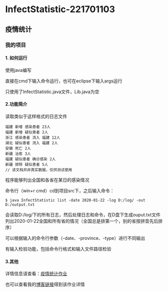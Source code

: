 # InfectStatistic-221701103
## 疫情统计

### 我的项目

#### 1. 如何运行

使用java编写

直接在cmd下输入命令运行，也可在eclipse下输入args运行

只使用了InfectStatistic.java文件，Lib.java为空

#### 2.功能简介

读取类似于这样格式的日志文件

```
福建 新增 感染患者 23人
福建 新增 疑似患者 2人
浙江 感染患者 流入 福建 12人
湖北 疑似患者 流入 福建 2人
安徽 死亡 2人
新疆 治愈 3人
福建 疑似患者 确诊感染 2人
新疆 排除 疑似患者 5人
// 该文档并非真实数据，仅供测试使用
```

程序能够列出全国和各省在某日的感染情况

命令行（win+r cmd）cd到项目src下，之后输入命令：

```
$ java InfectStatistic list -date 2020-01-22 -log D:/log/ -out D:/output.txt
```

会读取D:/log/下的所有日志，然后处理日志和命令，在D盘下生成ouput.txt文件列出2020-01-22全国和所有省的情况（全国总是排第一个，别的省按拼音先后排序）

可以根据输入的命令行参数（-date、-province、-type）进行不同输出

有输入检验功能，包括命令行格式和输入文件路径检验

#### 3.其他

详情信息请查看：[疫情统计作业](https://edu.cnblogs.com/campus/fzu/2020SpringW/homework/10281)

也可以查看我的[博客链接](https://www.cnblogs.com/tyheng/p/12307649.html)得到该作业详情